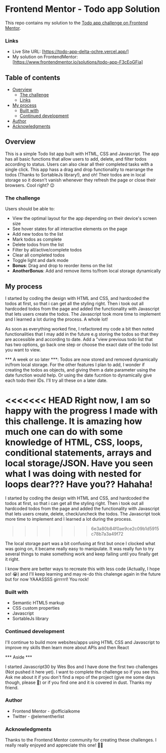 # Frontend Mentor - Todo app Solution

This repo contains my solution to the [Todo app challenge on Frontend Mentor](https://www.frontendmentor.io/challenges/todo-app-Su1_KokOW).

### Links

- Live Site URL: [https://todo-app-delta-ochre.vercel.app/]
- My solution on FrontendMentor: [https://www.frontendmentor.io/solutions/todo-app-F3cEoGFia]

## Table of contents

- [Overview](#overview)
  - [The challenge](#the-challenge)
  - [Links](#links)
- [My process](#my-process)
  - [Built with](#built-with)
  - [Continued development](#continued-development)
- [Author](#author)
- [Acknowledgments](#acknowledgments)

## Overview

This is a simple Todo list app built with HTML, CSS and Javascript. The app has all basic functions that allow users to add, delete, and filter todos according to status. Users can also clear all their completed tasks with a single click. This app hass a drag and drop functionality to rearrange the todos (Thanks to SortableJs library!), and oh! Their todos are in local storage so it doesn't vanish whenever they refresh the page or close their browsers. Cool right? 😉

### The challenge

Users should be able to:

- View the optimal layout for the app depending on their device's screen size
- See hover states for all interactive elements on the page
- Add new todos to the list
- Mark todos as complete
- Delete todos from the list
- Filter by all/active/complete todos
- Clear all completed todos
- Toggle light and dark mode
- **Bonus**: Drag and drop to reorder items on the list
- **AnotherBonus**: Add and remove items to/from local storage dynamically

## My process

I started by coding the design with HTML and CSS, and hardcoded the todos at first, so that i can get all the styling right. Then i took out all hardcoded todos from the page and added the functionality with Javascript that lets users create the todos. The Javascript took more time to implement and I learned a lot during the process. A whole lot!

As soon as everything worked fine, I refactored my code a bit then noted functionalities that I may add in the future e.g storing the todos so that they are accessible and according to date. Add a "view previous todo list that has two options, go back one step or choose the exact date of the todo list you want to view.

*** A week or so later ***: Todos are now stored and removed dynamically in/from local storage. For the other features I plan to add, I wonder if creating the todos as objects, and giving them a date parameter using the date function would help. Or using the date fucntion to dynamically give each todo their IDs. I'll try all these on a later date.

<<<<<<< HEAD
Right now, I am so happy with the progress I made with this challenge. It is amazing how much one can do with some knowledge of HTML, CSS, loops, conditional statements, arrays and local storage/JSON. Have you seen what I was doing with nested for loops dear??? Have you?? Hahaha!
=======
I started by coding the design with HTML and CSS, and hardcoded the todos at first, so that i can get all the styling right. Then i took out all hardcoded todos from the page and added the functionality with Javascript that lets users create, delete, check/uncheck the todos. The Javascript took more time to implement and I learned a lot during the process.
>>>>>>> 6e3a80b84f0ae9ce2c09b1d5915c78b7a3a49f72

The local storage part was a bit confusing at first but once I clocked what was going on, it became really easy to manipulate. It was really fun to try several things to make something work and keep failing until you finally get it right.

I know there are better ways to recreate this with less code (Actually, I hope so! 😭) and I'll keep learning and may re-do this chalenge again in the future but for now YAAASSSS girrrrrl! You rock!

### Built with

- Semantic HTML5 markup
- CSS custom properties
- Javascript
- SortableJs library

### Continued development

I'll continue to build more websites/apps using HTML CSS and Javascript to improve my skills then learn more about APIs and then React

*** Aside ***

I started Javascript30 by Wes Bos and I have done the first two challenges (Not pushed it here yet). I want to complete the challenge so if you see this. Ask me about it if you don't find a repo of the project (give me some days though, please 🥺) or if you find one and it is covered in dust. Thanks my friend.

### Author
- Frontend Mentor - @officialkome
- Twitter - @elementherlist

### Acknowledgments
Thanks to the Frontend Mentor community for creating these challenges. I really really enjoyed and appreciate this one! 🙏🏾

